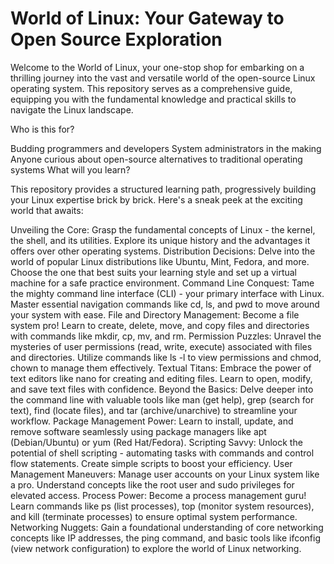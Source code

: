 # World of Linux: Your Gateway to Open Source Exploration
Welcome to the World of Linux, your one-stop shop for embarking on a thrilling journey into the vast and versatile world of the open-source Linux operating system. This repository serves as a comprehensive guide, equipping you with the fundamental knowledge and practical skills to navigate the Linux landscape.

Who is this for?

Budding programmers and developers
System administrators in the making
Anyone curious about open-source alternatives to traditional operating systems
What will you learn?

This repository provides a structured learning path, progressively building your Linux expertise brick by brick. Here's a sneak peek at the exciting world that awaits:

Unveiling the Core: Grasp the fundamental concepts of Linux - the kernel, the shell, and its utilities. Explore its unique history and the advantages it offers over other operating systems.
Distribution Decisions: Delve into the world of popular Linux distributions like Ubuntu, Mint, Fedora, and more. Choose the one that best suits your learning style and set up a virtual machine for a safe practice environment.
Command Line Conquest: Tame the mighty command line interface (CLI) - your primary interface with Linux. Master essential navigation commands like cd, ls, and pwd to move around your system with ease.
File and Directory Management: Become a file system pro! Learn to create, delete, move, and copy files and directories with commands like mkdir, cp, mv, and rm.
Permission Puzzles: Unravel the mysteries of user permissions (read, write, execute) associated with files and directories. Utilize commands like ls -l to view permissions and chmod, chown to manage them effectively.
Textual Titans: Embrace the power of text editors like nano for creating and editing files. Learn to open, modify, and save text files with confidence.
Beyond the Basics: Delve deeper into the command line with valuable tools like man (get help), grep (search for text), find (locate files), and tar (archive/unarchive) to streamline your workflow.
Package Management Power: Learn to install, update, and remove software seamlessly using package managers like apt (Debian/Ubuntu) or yum (Red Hat/Fedora).
Scripting Savvy: Unlock the potential of shell scripting - automating tasks with commands and control flow statements. Create simple scripts to boost your efficiency.
User Management Maneuvers: Manage user accounts on your Linux system like a pro. Understand concepts like the root user and sudo privileges for elevated access.
Process Power: Become a process management guru! Learn commands like ps (list processes), top (monitor system resources), and kill (terminate processes) to ensure optimal system performance.
Networking Nuggets: Gain a foundational understanding of core networking concepts like IP addresses, the ping command, and basic tools like ifconfig (view network configuration) to explore the world of Linux networking.
